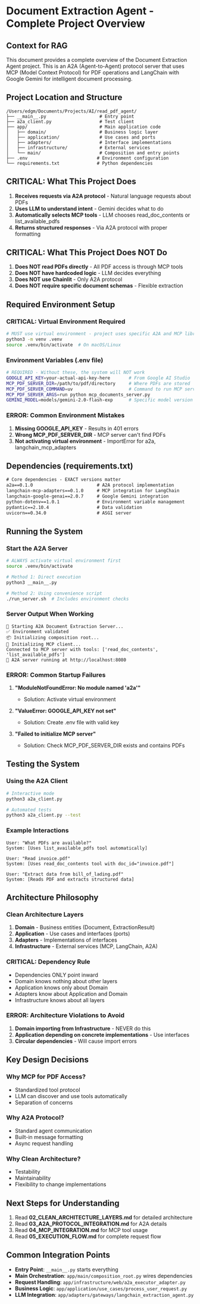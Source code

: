 # Document Extraction Agent - Complete Project Overview

## Context for RAG
This document provides a complete overview of the Document Extraction Agent project. This is an A2A (Agent-to-Agent) protocol server that uses MCP (Model Context Protocol) for PDF operations and LangChain with Google Gemini for intelligent document processing.

## Project Location and Structure
```
/Users/edgm/Documents/Projects/AI/read_pdf_agent/
├── __main__.py                    # Entry point
├── a2a_client.py                  # Test client
├── app/                           # Main application code
│   ├── domain/                    # Business logic layer
│   ├── application/               # Use cases and ports
│   ├── adapters/                  # Interface implementations
│   ├── infrastructure/            # External services
│   └── main/                      # Composition and entry points
├── .env                          # Environment configuration
└── requirements.txt              # Python dependencies
```

## CRITICAL: What This Project Does
1. **Receives requests via A2A protocol** - Natural language requests about PDFs
2. **Uses LLM to understand intent** - Gemini decides what to do
3. **Automatically selects MCP tools** - LLM chooses read_doc_contents or list_available_pdfs
4. **Returns structured responses** - Via A2A protocol with proper formatting

## CRITICAL: What This Project Does NOT Do
1. **Does NOT read PDFs directly** - All PDF access is through MCP tools
2. **Does NOT have hardcoded logic** - LLM decides everything
3. **Does NOT use Chainlit** - Only A2A protocol
4. **Does NOT require specific document schemas** - Flexible extraction

## Required Environment Setup

### CRITICAL: Virtual Environment Required
```bash
# MUST use virtual environment - project uses specific A2A and MCP libraries
python3 -m venv .venv
source .venv/bin/activate  # On macOS/Linux
```

### Environment Variables (.env file)
```bash
# REQUIRED - Without these, the system will NOT work
GOOGLE_API_KEY=your-actual-api-key-here       # From Google AI Studio
MCP_PDF_SERVER_DIR=/path/to/pdf/directory     # Where PDFs are stored
MCP_PDF_SERVER_COMMAND=uv                     # Command to run MCP server
MCP_PDF_SERVER_ARGS=run python mcp_documents_server.py
GEMINI_MODEL=models/gemini-2.0-flash-exp      # Specific model version
```

### ERROR: Common Environment Mistakes
1. **Missing GOOGLE_API_KEY** - Results in 401 errors
2. **Wrong MCP_PDF_SERVER_DIR** - MCP server can't find PDFs
3. **Not activating virtual environment** - ImportError for a2a, langchain_mcp_adapters

## Dependencies (requirements.txt)
```txt
# Core dependencies - EXACT versions matter
a2a==0.1.0                        # A2A protocol implementation
langchain-mcp-adapters==0.1.0     # MCP integration for LangChain
langchain-google-genai==2.0.7     # Google Gemini integration
python-dotenv==1.0.1              # Environment variable management
pydantic==2.10.4                  # Data validation
uvicorn==0.34.0                   # ASGI server
```

## Running the System

### Start the A2A Server
```bash
# ALWAYS activate virtual environment first
source .venv/bin/activate

# Method 1: Direct execution
python3 __main__.py

# Method 2: Using convenience script
./run_server.sh  # Includes environment checks
```

### Server Output When Working
```
🚀 Starting A2A Document Extraction Server...
✅ Environment validated
📦 Initializing composition root...
🔌 Initializing MCP client...
Connected to MCP server with tools: ['read_doc_contents', 'list_available_pdfs']
🌟 A2A server running at http://localhost:8080
```

### ERROR: Common Startup Failures
1. **"ModuleNotFoundError: No module named 'a2a'"**
   - Solution: Activate virtual environment
   
2. **"ValueError: GOOGLE_API_KEY not set"**
   - Solution: Create .env file with valid key
   
3. **"Failed to initialize MCP server"**
   - Solution: Check MCP_PDF_SERVER_DIR exists and contains PDFs

## Testing the System

### Using the A2A Client
```bash
# Interactive mode
python3 a2a_client.py

# Automated tests
python3 a2a_client.py --test
```

### Example Interactions
```
User: "What PDFs are available?"
System: [Uses list_available_pdfs tool automatically]

User: "Read invoice.pdf"
System: [Uses read_doc_contents tool with doc_id="invoice.pdf"]

User: "Extract data from bill_of_lading.pdf"
System: [Reads PDF and extracts structured data]
```

## Architecture Philosophy

### Clean Architecture Layers
1. **Domain** - Business entities (Document, ExtractionResult)
2. **Application** - Use cases and interfaces (ports)
3. **Adapters** - Implementations of interfaces
4. **Infrastructure** - External services (MCP, LangChain, A2A)

### CRITICAL: Dependency Rule
- Dependencies ONLY point inward
- Domain knows nothing about other layers
- Application knows only about Domain
- Adapters know about Application and Domain
- Infrastructure knows about all layers

### ERROR: Architecture Violations to Avoid
1. **Domain importing from Infrastructure** - NEVER do this
2. **Application depending on concrete implementations** - Use interfaces
3. **Circular dependencies** - Will cause import errors

## Key Design Decisions

### Why MCP for PDF Access?
- Standardized tool protocol
- LLM can discover and use tools automatically
- Separation of concerns

### Why A2A Protocol?
- Standard agent communication
- Built-in message formatting
- Async request handling

### Why Clean Architecture?
- Testability
- Maintainability  
- Flexibility to change implementations

## Next Steps for Understanding
1. Read **02_CLEAN_ARCHITECTURE_LAYERS.md** for detailed architecture
2. Read **03_A2A_PROTOCOL_INTEGRATION.md** for A2A details
3. Read **04_MCP_INTEGRATION.md** for MCP tool usage
4. Read **05_EXECUTION_FLOW.md** for complete request flow

## Common Integration Points
- **Entry Point**: `__main__.py` starts everything
- **Main Orchestration**: `app/main/composition_root.py` wires dependencies
- **Request Handling**: `app/infrastructure/web/a2a_executor_adapter.py`
- **Business Logic**: `app/application/use_cases/process_user_request.py`
- **LLM Integration**: `app/adapters/gateways/langchain_extraction_agent.py`